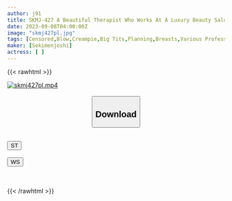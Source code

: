 ```yaml
---
author: j91
title: SKMJ-427 A Beautiful Therapist Who Works At A Luxury Beauty Salon Gives A Vacuum No Hand Blowjob With Just Her Mouth! ? An Elegant First-class Esthetician Massages Only Your Mouth Ww Wholeheartedly Sucks Your Cock And Blushes Unintentionally... 12 Total Shots! All 4 People Creampie 
date: 2023-09-08T04:00:00Z
image: "skmj427pl.jpg"
tags: [Censored,Blow,Creampie,Big Tits,Planning,Breasts,Various Professions,Nampa,4HR+	]
maker: [Sekimenjoshi]
actress: [ ]
---
```



{{< rawhtml >}}

<div class="video" data-videoid="bGjLyBdjopFPe3A">
    <a href="javascript:;">
        <img src="https://my.j91.asia/posts/skmj427pl/skmj427pl.jpg" width="WIDTH" height="HEIGHT" alt="skmj427pl.mp4" loading="lazy">
    </a>
</div>

<script type="text/javascript" src="https://j91.asia/asset/on-demand-st.js"></script>

<br>
  <link rel="stylesheet" href="https://j91.asia/asset/bs5.css">
  
  <center>
  <button class="btn btn-primary" type="button" data-bs-toggle="collapse" data-bs-target=".multi-collapse" aria-expanded="false" aria-controls="multiCollapseExample1 multiCollapseExample2"><h2>Download</h2></button></center>
</p>
<div class="row">
  <div class="col">
    <div class="collapse multi-collapse" id="multiCollapseExample1">
      <div class="card card-body">
	      	      <br>
<div class="buttons">  
<a href="https://streamtape.to/v/bGjLyBdjopFPe3A"><button class="btn-hover color-3"><i class="fa fa-download"></i> ST</button></a></div>
    </div>
  </div>
</div>
  <div class="col">
    <div class="collapse multi-collapse" id="multiCollapseExample2">
      <div class="card card-body">
	      <br>
<div class="buttons">
    <a href="https://wolfstream.tv/9d33u39zzrj7"><button class="btn-hover color-9"><i class="fa fa-download"></i> WS</button></a></div>
<br><br>
      </div>
    </div>
  </div>
</div>

{{< /rawhtml >}}
